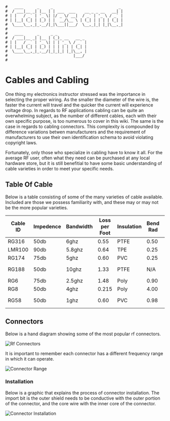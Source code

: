 ``` text
#   ____      _     _                             _
#  / ___|__ _| |__ | | ___  ___    __ _ _ __   __| |
# | |   / _` | '_ \| |/ _ \/ __|  / _` | '_ \ / _` |
# | |__| (_| | |_) | |  __/\__ \ | (_| | | | | (_| |
#  \____\__,_|_.__/|_|\___||___/  \__,_|_| |_|\__,_|
#
#   ____      _     _ _
#  / ___|__ _| |__ | (_)_ __   __ _
# | |   / _` | '_ \| | | '_ \ / _` |
# | |__| (_| | |_) | | | | | | (_| |
#  \____\__,_|_.__/|_|_|_| |_|\__, |
#                             |___/
#
```

Cables and Cabling
==================

One thing my electronics instructor stressed was the importance in selecting the proper wiring. As the smaller
the diameter of the wire is, the faster the current will travel and the quicker the current will experience
voltage drop. In regards to RF applications cabling can be quite an overwhelming subject, as the number of
different cables, each with their own specific purpose, is too numerous to cover in this wiki. The same is the
case in regards to cabling connectors. This complexity is compounded by difference variations betwen
manufacturers and the requirement of manufacturers to use their own identification schema to avoid violating 
copyright laws.

Fortunately, only those who specialize in cabling have to know it all. For the average RF user, often what
they need can be purchased at any local hardware store, but it is still benefitial to have some basic
understanding of cable varieties in order to meet your specific needs.

Table Of Cable
---------------

Below is a table consisting of some of the many varieties of cable available. Included are those we possess
familiarity with, and these may or may not be the more popular varieties.

| Cable ID  | Impedence  | Bandwidth | Loss per Foot  | Insulation | Bend Rad | Outer Diameter | Features     |
| --------- | ---------- | --------- | -------------- | ---------- | -------- | -------------- | -----------  |
| RG316     | 50db       | 6ghz      | 0.55           | PTFE       | 0.50     | 0.098          | Buriable     |
| LMR100    | 90db       | 5.8ghz    | 0.64           | TPE        | 0.25     | 0.110          | Flexibility  |
| RG174     | 75db       | 5ghz      | 0.60           | PVC        | 0.25     | 0.110          | Flexibility  |
| RG188     | 50db       | 10ghz     | 1.33           | PTFE       | N/A      | 0.118          | High Temp Op |
| RG6       | 75db       | 2.5ghz    | 1.48           | Poly       | 0.90     | 0.33           | Impedence    |
| RG8       | 50db       | 4ghz      | 0.215          | Poly       | 4.00     | 0.403          | Low Loss     |
| RG58      | 50db       | 1ghz      | 0.60           | PVC        | 0.98     | 0.195          | Overall Perf |

Connectors
----------

Below is a hand diagram showing some of the most popular rf connectors.

![Rf Connectors](https://anoduck.github.io/wiki/assets/img/rf_conn.png)

It is important to remember each connector has a different frequency range in which it can operate.

![Connector Range](https://anoduck.github.io/wiki/assets/img/conn_range.png)

### Installation

Below is a graphic that explains the process of connector installation. The import bit is the outer shield
needs to be conductive with the outer portion of the connector, and the core wire with the inner core of the
connector. 

![Connector Installation](https://anoduck.github.io/wiki/assets/img/con_install.gif)
